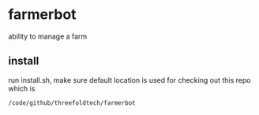 # farmerbot

ability to manage a farm

## install

run install.sh, make sure default location is used for checking out this repo which is

```bash
/code/github/threefoldtech/farmerbot
```
